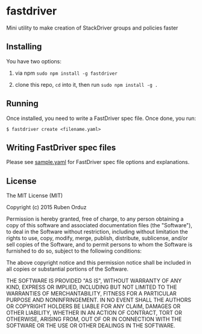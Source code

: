 # fastdriver
Mini utility to make creation of StackDriver groups and policies faster

## Installing
You have two options:

1. via npm `sudo npm install -g fastdriver`

2. clone this repo, `cd` into it, then run `sudo npm install -g .`

## Running
Once installed, you need to write a FastDriver spec file. Once done, you run:

`$ fastdriver create <filename.yaml>`


## Writing FastDriver spec files
Please see [sample.yaml](sample.yaml) for FastDriver spec file options and explanations.

## License
The MIT License (MIT)

Copyright (c) 2015 Ruben Orduz

Permission is hereby granted, free of charge, to any person obtaining a copy
of this software and associated documentation files (the "Software"), to deal
in the Software without restriction, including without limitation the rights
to use, copy, modify, merge, publish, distribute, sublicense, and/or sell
copies of the Software, and to permit persons to whom the Software is
furnished to do so, subject to the following conditions:

The above copyright notice and this permission notice shall be included in all
copies or substantial portions of the Software.

THE SOFTWARE IS PROVIDED "AS IS", WITHOUT WARRANTY OF ANY KIND, EXPRESS OR
IMPLIED, INCLUDING BUT NOT LIMITED TO THE WARRANTIES OF MERCHANTABILITY,
FITNESS FOR A PARTICULAR PURPOSE AND NONINFRINGEMENT. IN NO EVENT SHALL THE
AUTHORS OR COPYRIGHT HOLDERS BE LIABLE FOR ANY CLAIM, DAMAGES OR OTHER
LIABILITY, WHETHER IN AN ACTION OF CONTRACT, TORT OR OTHERWISE, ARISING FROM,
OUT OF OR IN CONNECTION WITH THE SOFTWARE OR THE USE OR OTHER DEALINGS IN THE
SOFTWARE.